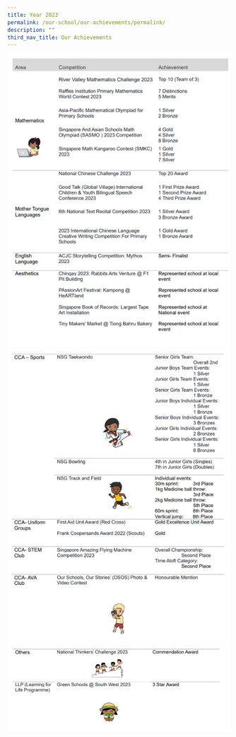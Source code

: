```yaml
---
title: Year 2023
permalink: /our-school/our-achievements/permalink/
description: ""
third_nav_title: Our Achievements
---
```

![](/images/web%20achievement%201.jpg)
![](/images/web%20achivement%202.jpg)
![](/images/web%20achivement%203.jpg)